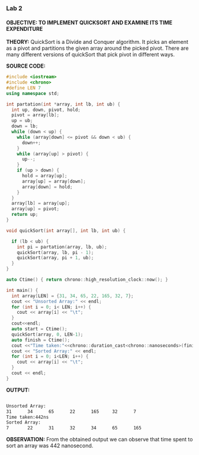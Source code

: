 ### Lab 2

#### **OBJECTIVE:** TO IMPLEMENT QUICKSORT AND EXAMINE ITS TIME EXPENDITURE

**THEORY:**
QuickSort is a Divide and Conquer algorithm. It picks an element as a pivot and partitions the given array around the picked pivot. There are many different versions of quickSort that pick pivot in different ways.

**SOURCE CODE:**

```c++
#include <iostream>
#include <chrono>
#define LEN 7
using namespace std;

int partation(int *array, int lb, int ub) {
  int up, down, pivot, hold;
  pivot = array[lb];
  up = ub;
  down = lb;
  while (down < up) {
    while (array[down] <= pivot && down < ub) {
      down++;
    }
    while (array[up] > pivot) {
      up--;
    }
    if (up > down) {
      hold = array[up];
      array[up] = array[down];
      array[down] = hold;
    }
  }
  array[lb] = array[up];
  array[up] = pivot;
  return up;
}

void quickSort(int array[], int lb, int ub) {

  if (lb < ub) {
    int pi = partation(array, lb, ub);
    quickSort(array, lb, pi - 1);
    quickSort(array, pi + 1, ub);
  }
}

auto Ctime() { return chrono::high_resolution_clock::now(); }

int main() {
  int array[LEN] = {31, 34, 65, 22, 165, 32, 7};
  cout << "Unsorted Array:" << endl;
  for (int i = 0; i< LEN; i++) {
    cout << array[i] << "\t";
  }
  cout<<endl;
  auto start = Ctime();
  quickSort(array, 0, LEN-1);
  auto finish = Ctime();
  cout <<"Time taken:"<<chrono::duration_cast<chrono::nanoseconds>(finish - start).count()<<"ns"<<endl;
  cout << "Sorted Array:" << endl;
  for (int i = 0; i<LEN; i++) {
    cout << array[i] << "\t";
  }
  cout << endl;
}
```

**OUTPUT:**

```bash

Unsorted Array:
31      34      65      22      165     32      7
Time taken:442ns
Sorted Array:
7       22      31      32      34      65      165

```

**OBSERVATION:** From the obtained output we  can observe that time spent to sort an array was 442 nanosecond.
